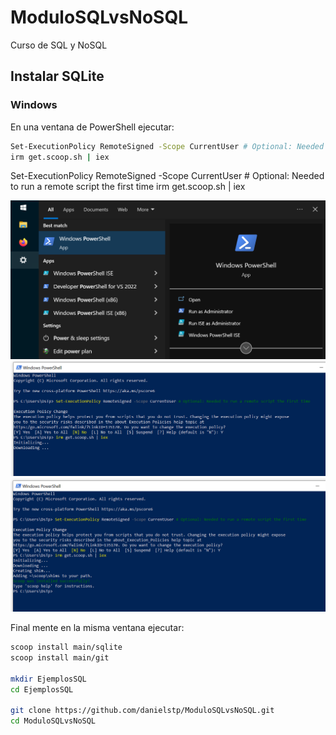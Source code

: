 # ModuloSQLvsNoSQL
Curso de SQL y NoSQL


## Instalar SQLite

### Windows

En una ventana de PowerShell ejecutar:

```sh
Set-ExecutionPolicy RemoteSigned -Scope CurrentUser # Optional: Needed to run a remote script the first time
irm get.scoop.sh | iex

```
Set-ExecutionPolicy RemoteSigned -Scope CurrentUser # Optional: Needed to run a remote script the first time
irm get.scoop.sh | iex

![InstalarScoopPaso1](Imgs/InstalarScoopPaso1.png)
![InstalarScoopPaso2](Imgs/InstalarScoopPaso2.png)
![InstalarScoopPaso3](Imgs/InstalarScoopPaso3.png)

Final mente en la misma ventana ejecutar:

```sh
scoop install main/sqlite
scoop install main/git

mkdir EjemplosSQL
cd EjemplosSQL

git clone https://github.com/danielstp/ModuloSQLvsNoSQL.git
cd ModuloSQLvsNoSQL


```